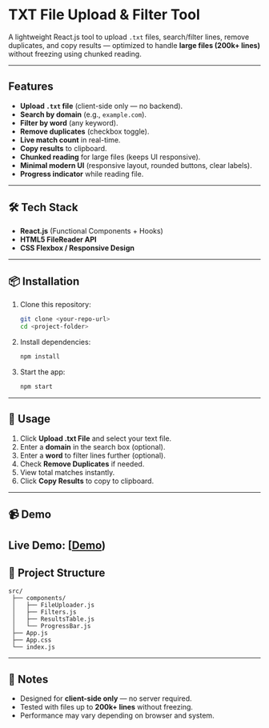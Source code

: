#  TXT File Upload & Filter Tool

A lightweight React.js tool to upload `.txt` files, search/filter lines, remove duplicates, and copy results — optimized to handle **large files (200k+ lines)** without freezing using chunked reading.

---

##  Features

* **Upload `.txt` file** (client-side only — no backend).
* **Search by domain** (e.g., `example.com`).
* **Filter by word** (any keyword).
* **Remove duplicates** (checkbox toggle).
* **Live match count** in real-time.
* **Copy results** to clipboard.
* **Chunked reading** for large files (keeps UI responsive).
* **Minimal modern UI** (responsive layout, rounded buttons, clear labels).
* **Progress indicator** while reading file.

---

## 🛠 Tech Stack

* **React.js** (Functional Components + Hooks)
* **HTML5 FileReader API**
* **CSS Flexbox / Responsive Design**

---

## 📦 Installation

1. Clone this repository:

   ```bash
   git clone <your-repo-url>
   cd <project-folder>
   ```
2. Install dependencies:

   ```bash
   npm install
   ```
3. Start the app:

   ```bash
   npm start
   ```

---

## 📄 Usage

1. Click **Upload .txt File** and select your text file.
2. Enter a **domain** in the search box (optional).
3. Enter a **word** to filter lines further (optional).
4. Check **Remove Duplicates** if needed.
5. View total matches instantly.
6. Click **Copy Results** to copy to clipboard.

---

## 📹 Demo

**Live Demo:** [[Demo](https://text-file-filter-tool.vercel.app/))
---

## 📂 Project Structure

```
src/
 ├── components/
 │   ├── FileUploader.js
 │   ├── Filters.js
 │   ├── ResultsTable.js
 │   └── ProgressBar.js
 ├── App.js
 ├── App.css
 └── index.js
```

---

## 📝 Notes

* Designed for **client-side only** — no server required.
* Tested with files up to **200k+ lines** without freezing.
* Performance may vary depending on browser and system.

